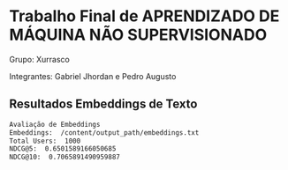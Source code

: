 # Trabalho Final de APRENDIZADO DE MÁQUINA NÃO SUPERVISIONADO

Grupo: Xurrasco

Integrantes: Gabriel Jhordan e Pedro Augusto

## Resultados Embeddings de Texto

```bash
Avaliação de Embeddings
Embeddings:  /content/output_path/embeddings.txt
Total Users:  1000
NDCG@5:  0.6501589166050685
NDCG@10:  0.7065891490959887
```
